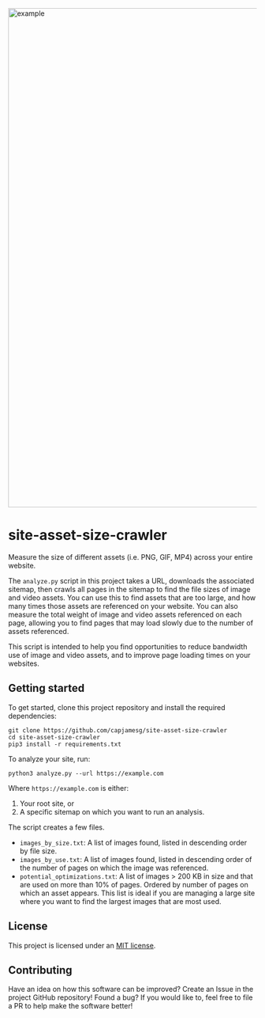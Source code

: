 <img width="1009" alt="example" src="https://github.com/capjamesg/site-asset-size-crawler/assets/37276661/f6584c28-bf71-4ab8-9788-4de7ee6f67ae">

# site-asset-size-crawler

Measure the size of different assets (i.e. PNG, GIF, MP4) across your entire website.

The `analyze.py` script in this project takes a URL, downloads the associated sitemap, then crawls all pages in the sitemap to find the file sizes of image and video assets. You can use this to find assets that are too large, and how many times those assets are referenced on your website. You can also measure the total weight of image and video assets referenced on each page, allowing you to find pages that may load slowly due to the number of assets referenced.

This script is intended to help you find opportunities to reduce bandwidth use of image and video assets, and to improve page loading times on your websites.

## Getting started

To get started, clone this project repository and install the required dependencies:

```
git clone https://github.com/capjamesg/site-asset-size-crawler
cd site-asset-size-crawler
pip3 install -r requirements.txt
```

To analyze your site, run:

```
python3 analyze.py --url https://example.com
```

Where `https://example.com` is either:

1. Your root site, or
2. A specific sitemap on which you want to run an analysis.

The script creates a few files.

- `images_by_size.txt`: A list of images found, listed in descending order by file size.
- `images_by_use.txt`: A list of images found, listed in descending order of the number of pages on which the image was referenced.
- `potential_optimizations.txt`: A list of images > 200 KB in size and that are used on more than 10% of pages. Ordered by number of pages on which an asset appears. This list is ideal if you are managing a large site where you want to find the largest images that are most used.

## License

This project is licensed under an [MIT license](LICENSE).

## Contributing

Have an idea on how this software can be improved? Create an Issue in the project GitHub repository! Found a bug? If you would like to, feel free to file a PR to help make the software better!
